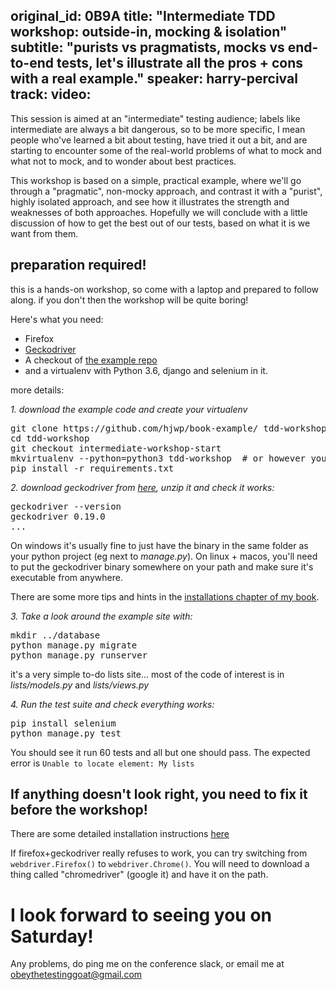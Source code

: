 original_id: 0B9A
title: "Intermediate TDD workshop: outside-in, mocking & isolation"
subtitle: "purists vs pragmatists, mocks vs end-to-end tests, let's illustrate all the pros + cons with a real example."
speaker: harry-percival
track: 
video:
---
This session is aimed at an "intermediate" testing audience; labels like intermediate are always a bit dangerous, so to be more specific, I mean people who've learned a bit about testing, have tried it out a bit, and are starting to encounter some of the real-world problems of what to mock and what not to mock, and to wonder about best practices.

This workshop is based on a simple, practical example, where we'll go through a "pragmatic", non-mocky approach, and contrast it with a "purist", highly isolated approach, and see how it illustrates the strength and weaknesses of both approaches.  Hopefully we will conclude with a little discussion of how to get the best out of our tests, based on what it is we want from them.

## preparation required!

this is a hands-on workshop, so come with a laptop and prepared to follow along.  if you don't then the workshop will be quite boring!

Here's what you need:

* Firefox
* [Geckodriver](https://github.com/mozilla/geckodriver/releases)
* A checkout of [the example repo](https://github.com/hjwp/book-example/)
* and a virtualenv with Python 3.6, django and selenium in it.

more details:

*1. download the example code and create your virtualenv*

<pre>
git clone https://github.com/hjwp/book-example/ tdd-workshop
cd tdd-workshop
git checkout intermediate-workshop-start
mkvirtualenv --python=python3 tdd-workshop  # or however you like to create virtualenvs
pip install -r requirements.txt
</pre>

*2. download geckodriver from [here](https://github.com/mozilla/geckodriver/releases), unzip it and check it works:*

<pre>
geckodriver --version
geckodriver 0.19.0
...
</pre>

On windows it's usually fine to just have the binary in the same folder as your
python project (eg next to *manage.py*).  On linux + macos, you'll need to put
the geckodriver binary somewhere on your path and make sure it's executable from anywhere.

There are some more tips and hints in the 
[installations chapter of my book](http://www.obeythetestinggoat.com/book/pre-requisite-installations.html).



*3. Take a look around the example site with:*

<pre>
mkdir ../database
python manage.py migrate
python manage.py runserver
</pre>

it's a very simple to-do lists site...  most of the code of interest is in *lists/models.py* and *lists/views.py*

*4. Run the test suite and check everything works:*

<pre>
pip install selenium
python manage.py test
</pre>

You should see it run 60 tests and all but one should pass. The expected error is `Unable to locate element: My lists`

## If anything doesn't look right, you need to fix it before the workshop!

There are some detailed installation instructions [here](http://www.obeythetestinggoat.com/book/pre-requisite-installations.html)

If firefox+geckodriver really refuses to work, you can try switching from
`webdriver.Firefox()` to `webdriver.Chrome()`.  You will need to download a
thing called "chromedriver" (google it) and have it on the path.

# I look forward to seeing you on Saturday!

Any problems, do ping me on the conference slack, or email me at obeythetestinggoat@gmail.com

